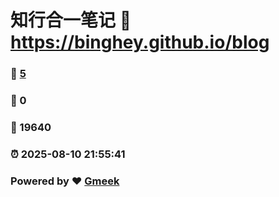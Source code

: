 # 知行合一笔记 :link: https://binghey.github.io/blog 
### :page_facing_up: [5](https://binghey.github.io/blog/tag.html) 
### :speech_balloon: 0 
### :hibiscus: 19640 
### :alarm_clock: 2025-08-10 21:55:41 
### Powered by :heart: [Gmeek](https://github.com/Meekdai/Gmeek)
